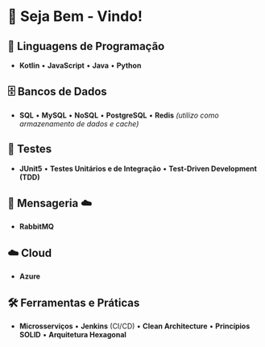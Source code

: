 
# 👋 Seja Bem - Vindo! 

## 🚀 Linguagens de Programação
- **Kotlin** • **JavaScript** • **Java** • **Python**

## 🗄️ Bancos de Dados
- **SQL** • **MySQL** • **NoSQL** • **PostgreSQL** • **Redis** *(utilizo como armazenamento de dados e cache)*

## 🧪 Testes
- **JUnit5** • **Testes Unitários e de Integração** • **Test-Driven Development (TDD)**

## 📩 Mensageria ☁️
- **RabbitMQ**

## ☁️ Cloud
- **Azure**

## 🛠️ Ferramentas e Práticas
- **Microsserviços** • **Jenkins** (CI/CD) • **Clean Architecture** • **Princípios SOLID** • **Arquitetura Hexagonal**

<!---
odiegosilva/odiegosilva is a ✨ special ✨ repository because its `README.md` (this file) appears on your GitHub profile.
You can click the Preview link to take a look at your changes.
--->
